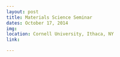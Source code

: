 ```yaml
---
layout: post
title: Materials Science Seminar
dates: October 17, 2014
img: 
location: Cornell University, Ithaca, NY
link: 

---
```

